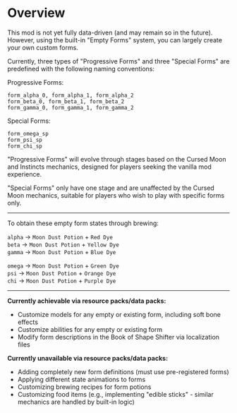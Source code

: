 # Overview

This mod is not yet fully data-driven (and may remain so in the future). However, using the built-in "Empty Forms" system, you can largely create your own custom forms.

Currently, three types of "Progressive Forms" and three "Special Forms" are predefined with the following naming conventions:

Progressive Forms:


```
form_alpha_0, form_alpha_1, form_alpha_2
form_beta_0, form_beta_1, form_beta_2
form_gamma_0, form_gamma_1, form_gamma_2
```

Special Forms:


```
form_omega_sp
form_psi_sp
form_chi_sp
```

"Progressive Forms" will evolve through stages based on the Cursed Moon and Instincts mechanics, designed for players seeking the vanilla mod experience.

"Special Forms" only have one stage and are unaffected by the Cursed Moon mechanics, suitable for players who wish to play with specific forms only.

---

To obtain these empty form states through brewing:

`alpha` → `Moon Dust Potion` + `Red Dye`  
`beta` → `Moon Dust Potion` + `Yellow Dye`  
`gamma` → `Moon Dust Potion` + `Blue Dye`  

`omega` → `Moon Dust Potion` + `Green Dye`  
`psi` → `Moon Dust Potion` + `Orange Dye`  
`chi` → `Moon Dust Potion` + `Purple Dye`  

---

**Currently achievable via resource packs/data packs:**

- Customize models for any empty or existing form, including soft bone effects
- Customize abilities for any empty or existing form
- Modify form descriptions in the Book of Shape Shifter via localization files

**Currently unavailable via resource packs/data packs:**

- Adding completely new form definitions (must use pre-registered forms)
- Applying different state animations to forms
- Customizing brewing recipes for form potions
- Customizing food items (e.g., implementing "edible sticks" - similar mechanics are handled by built-in logic)


